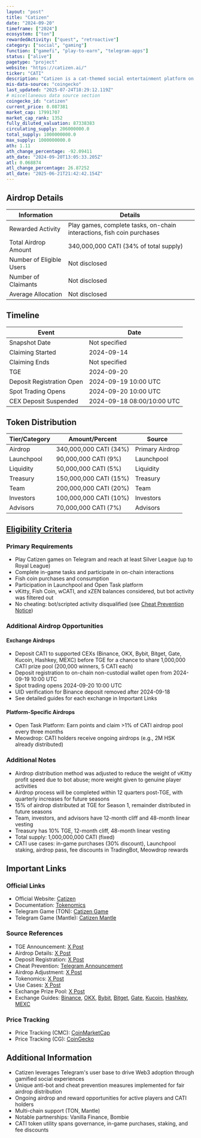 ```yaml
---
layout: "post"
title: "Catizen"
date: "2024-09-20"
timeframe: ["2024"]
ecosystem: ["ton"]
rewardedActivity: ["quest", "retroactive"]
category: ["social", "gaming"]
function: ["gamefi", "play-to-earn", "telegram-apps"]
status: ["alive"]
pagetype: "project"
website: "https://catizen.ai/"
ticker: "CATI"
description: "Catizen is a cat-themed social entertainment platform on Telegram, blending playful gaming and social interactions with the TON blockchain. It offers a mini-app center, Launchpool, and Open Task platform, making Web3 access and mobile payments seamless for users."
mis-data-source: "coingecko"
last_updated: "2025-07-24T18:29:12.119Z"
# miscellaneous data source section
coingecko_id: "catizen"
current_price: 0.087381
market_cap: 17991707
market_cap_rank: 1352
fully_diluted_valuation: 87338383
circulating_supply: 206000000.0
total_supply: 1000000000.0
max_supply: 1000000000.0
ath: 1.11
ath_change_percentage: -92.09411
ath_date: "2024-09-20T13:05:33.205Z"
atl: 0.068874
atl_change_percentage: 26.87252
atl_date: "2025-06-21T21:42:42.154Z"
---
```


## Airdrop Details

| Information              | Details                                                                 |
| ------------------------ | ----------------------------------------------------------------------- |
| Rewarded Activity        | Play games, complete tasks, on-chain interactions, fish coin purchases   |
| Total Airdrop Amount     | 340,000,000 CATI (34% of total supply)                                  |
| Number of Eligible Users | Not disclosed                                                           |
| Number of Claimants      | Not disclosed                                                           |
| Average Allocation       | Not disclosed                                                           |

## Timeline

| Event                    | Date                  |
| ------------------------ | --------------------- |
| Snapshot Date            | Not specified         |
| Claiming Started         | 2024-09-14            |
| Claiming Ends            | Not specified         |
| TGE                      | 2024-09-20            |
| Deposit Registration Open| 2024-09-19 10:00 UTC  |
| Spot Trading Opens       | 2024-09-20 10:00 UTC  |
| CEX Deposit Suspended    | 2024-09-18 08:00/10:00 UTC |

## Token Distribution

| Tier/Category      | Amount/Percent                | Source                |
| ------------------ | ---------------------------- | --------------------- |
| Airdrop            | 340,000,000 CATI (34%)        | Primary Airdrop       |
| Launchpool         | 90,000,000 CATI (9%)          | Launchpool            |
| Liquidity          | 50,000,000 CATI (5%)          | Liquidity             |
| Treasury           | 150,000,000 CATI (15%)        | Treasury              |
| Team               | 200,000,000 CATI (20%)        | Team                  |
| Investors          | 100,000,000 CATI (10%)        | Investors             |
| Advisors           | 70,000,000 CATI (7%)          | Advisors              |

## [Eligibility Criteria](https://x.com/CatizenAI/status/1833554571219898749)

### Primary Requirements

- Play Catizen games on Telegram and reach at least Silver League (up to Royal League)
- Complete in-game tasks and participate in on-chain interactions
- Fish coin purchases and consumption
- Participation in Launchpool and Open Task platform
- vKitty, Fish Coin, wCATI, and xZEN balances considered, but bot activity was filtered out
- No cheating: bot/scripted activity disqualified (see [Cheat Prevention Notice](https://t.me/CatizenAnn/196))

### Additional Airdrop Opportunities

#### Exchange Airdrops
- Deposit CATI to supported CEXs (Binance, OKX, Bybit, Bitget, Gate, Kucoin, Hashkey, MEXC) before TGE for a chance to share 1,000,000 CATI prize pool (200,000 winners, 5 CATI each)
- Deposit registration to on-chain non-custodial wallet open from 2024-09-19 10:00 UTC
- Spot trading opens 2024-09-20 10:00 UTC
- UID verification for Binance deposit removed after 2024-09-18
- See detailed guides for each exchange in Important Links

#### Platform-Specific Airdrops
- Open Task Platform: Earn points and claim >1% of CATI airdrop pool every three months
- Meowdrop: CATI holders receive ongoing airdrops (e.g., 2M HSK already distributed)

### Additional Notes

- Airdrop distribution method was adjusted to reduce the weight of vKitty profit speed due to bot abuse; more weight given to genuine player activities
- Airdrop process will be completed within 12 quarters post-TGE, with quarterly increases for future seasons
- 15% of airdrop distributed at TGE for Season 1, remainder distributed in future seasons
- Team, investors, and advisors have 12-month cliff and 48-month linear vesting
- Treasury has 10% TGE, 12-month cliff, 48-month linear vesting
- Total supply: 1,000,000,000 CATI (fixed)
- CATI use cases: in-game purchases (30% discount), Launchpool staking, airdrop pass, fee discounts in TradingBot, Meowdrop rewards

## Important Links

### Official Links
- Official Website: [Catizen](https://linktr.ee/catizen)
- Documentation: [Tokenomics](https://docs.catizen.ai/usdcati-tokenomics)
- Telegram Game (TON): [Catizen Game](https://t.me/catizenbot/gameapp?startapp=rp_36743797)
- Telegram Game (Mantle): [Catizen Mantle](https://t.me/Catizen_Mntbot/gameapp?startapp=rp_37308798)

### Source References
- TGE Announcement: [X Post](https://x.com/CatizenAI/status/1836299224839000436)
- Airdrop Details: [X Post](https://x.com/CatizenAI/status/1833554571219898749)
- Deposit Registration: [X Post](https://x.com/CatizenAI/status/1836728771224948903)
- Cheat Prevention: [Telegram Announcement](https://t.me/CatizenAnn/196)
- Airdrop Adjustment: [X Post](https://x.com/CatizenAI/status/1835994066884210947)
- Tokenomics: [X Post](https://x.com/CatizenAI/status/1835249780664205460)
- Use Cases: [X Post](https://x.com/CatizenAI/status/1835263324696793259)
- Exchange Prize Pool: [X Post](https://x.com/CatizenAI/status/1836299224839000436)
- Exchange Guides: [Binance](https://docs.google.com/document/d/1wG0kNTMR2r1zpzSmRsd3vQyUpe1kdWx7S3Jht4XAI0E/edit#heading=h.4y20at2730m3), [OKX](https://docs.google.com/document/d/1-f0ArnMH2wrwUvqOR1OdutkAQURSXWMuSqCEtIhhtnY/edit#heading=h.hezh9kcjbfo8), [Bybit](https://docs.google.com/document/d/1t6pJqH8kkOoXUgsFM_jG2Ti-DxY1aPIsqSWTdgt9l50/edit#heading=h.n1ssbdkab8bd), [Bitget](https://docs.google.com/document/d/1el1d_c0K7tS0bsSzs576-juvQdnRQ-ZYQG21CUUTqzQ/edit#heading=h.8llzz8ad0pp7), [Gate](https://docs.google.com/document/d/1w7kGXriHOKMrNmdsmvYACOwY6ig5IMranXrgcjOCmAA/edit#heading=h.lv4kgxb0uggj), [Kucoin](https://docs.google.com/document/d/1ZJNdpb4xzf7ZHz0CUjwQk3j9kn5oer3I_V9h4vUNWYc/edit#heading=h.bcr1k2mrncmb), [Hashkey](https://docs.google.com/document/d/1gtxz6kdSln9031JIVPeuEwzZJyBb1z3jeuMmrH42SzU/edit#heading=h.ae6e9l7mi9tq), [MEXC](https://docs.google.com/document/d/1SY9BTZQnifj5Zl4Tv5L6O9qD2L4Wp9X09nyTcb4nsCc/edit#heading=h.4y20at2730m3)

### Price Tracking
- Price Tracking (CMC): [CoinMarketCap](https://coinmarketcap.com/currencies/catizen/)
- Price Tracking (CG): [CoinGecko](https://www.coingecko.com/en/coins/catizen)

## Additional Information

- Catizen leverages Telegram's user base to drive Web3 adoption through gamified social experiences
- Unique anti-bot and cheat prevention measures implemented for fair airdrop distribution
- Ongoing airdrop and reward opportunities for active players and CATI holders
- Multi-chain support (TON, Mantle)
- Notable partnerships: Vanilla Finance, Bombie
- CATI token utility spans governance, in-game purchases, staking, and fee discounts
